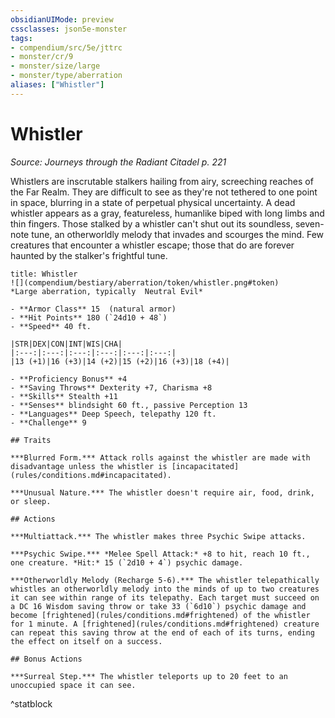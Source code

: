 ```yaml
---
obsidianUIMode: preview
cssclasses: json5e-monster
tags:
- compendium/src/5e/jttrc
- monster/cr/9
- monster/size/large
- monster/type/aberration
aliases: ["Whistler"]
---
```

# Whistler
*Source: Journeys through the Radiant Citadel p. 221*  

Whistlers are inscrutable stalkers hailing from airy, screeching reaches of the Far Realm. They are difficult to see as they're not tethered to one point in space, blurring in a state of perpetual physical uncertainty. A dead whistler appears as a gray, featureless, humanlike biped with long limbs and thin fingers. Those stalked by a whistler can't shut out its soundless, seven-note tune, an otherworldly melody that invades and scourges the mind. Few creatures that encounter a whistler escape; those that do are forever haunted by the stalker's frightful tune.

```ad-statblock
title: Whistler
![](compendium/bestiary/aberration/token/whistler.png#token)
*Large aberration, typically  Neutral Evil*

- **Armor Class** 15  (natural armor)
- **Hit Points** 180 (`24d10 + 48`)
- **Speed** 40 ft.

|STR|DEX|CON|INT|WIS|CHA|
|:---:|:---:|:---:|:---:|:---:|:---:|
|13 (+1)|16 (+3)|14 (+2)|15 (+2)|16 (+3)|18 (+4)|

- **Proficiency Bonus** +4
- **Saving Throws** Dexterity +7, Charisma +8
- **Skills** Stealth +11
- **Senses** blindsight 60 ft., passive Perception 13
- **Languages** Deep Speech, telepathy 120 ft.
- **Challenge** 9

## Traits

***Blurred Form.*** Attack rolls against the whistler are made with disadvantage unless the whistler is [incapacitated](rules/conditions.md#incapacitated).

***Unusual Nature.*** The whistler doesn't require air, food, drink, or sleep.

## Actions

***Multiattack.*** The whistler makes three Psychic Swipe attacks.

***Psychic Swipe.*** *Melee Spell Attack:* +8 to hit, reach 10 ft., one creature. *Hit:* 15 (`2d10 + 4`) psychic damage.

***Otherworldly Melody (Recharge 5-6).*** The whistler telepathically whistles an otherworldly melody into the minds of up to two creatures it can see within range of its telepathy. Each target must succeed on a DC 16 Wisdom saving throw or take 33 (`6d10`) psychic damage and become [frightened](rules/conditions.md#frightened) of the whistler for 1 minute. A [frightened](rules/conditions.md#frightened) creature can repeat this saving throw at the end of each of its turns, ending the effect on itself on a success.

## Bonus Actions

***Surreal Step.*** The whistler teleports up to 20 feet to an unoccupied space it can see.
```
^statblock